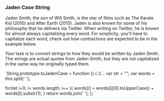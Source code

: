 ### Jaden Case String
Jaden Smith, the son of Will Smith, is the star of films such as The Karate Kid (2010) and After Earth (2013). Jaden is also known for some of his philosophy that he delivers via Twitter. When writing on Twitter, he is known for almost always capitalizing every word. For simplicity, you'll have to capitalize each word, check out how contractions are expected to be in the example below.

Your task is to convert strings to how they would be written by Jaden Smith. The strings are actual quotes from Jaden Smith, but they are not capitalized in the same way he originally typed them.

`String.prototype.toJadenCase = function () {
  //...
  var str = "";
  var words = this.split(' ');
  
  for(let i=0; i< words.length; i++ ){
    words[i] = words[i][0].toUpperCase() + words[i].substr(1);
  }
  return words.join(' ');
}; `